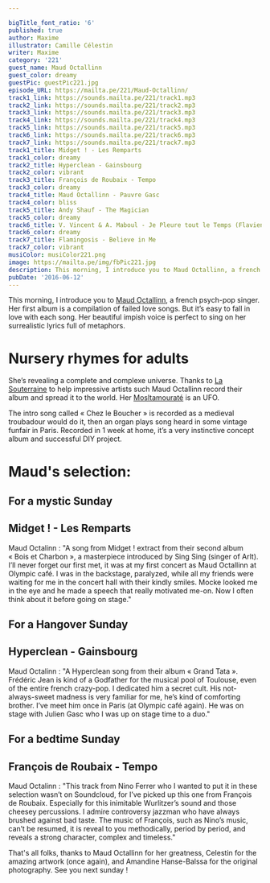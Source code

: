 ```yaml
---

bigTitle_font_ratio: '6'
published: true
author: Maxime
illustrator: Camille Célestin
writer: Maxime
category: '221'
guest_name: Maud Octallinn
guest_color: dreamy
guestPic: guestPic221.jpg
episode_URL: https://mailta.pe/221/Maud-Octallinn/
track1_link: https://sounds.mailta.pe/221/track1.mp3
track2_link: https://sounds.mailta.pe/221/track2.mp3
track3_link: https://sounds.mailta.pe/221/track3.mp3
track4_link: https://sounds.mailta.pe/221/track4.mp3
track5_link: https://sounds.mailta.pe/221/track5.mp3
track6_link: https://sounds.mailta.pe/221/track6.mp3
track7_link: https://sounds.mailta.pe/221/track7.mp3
track1_title: Midget ! - Les Remparts
track1_color: dreamy
track2_title: Hyperclean - Gainsbourg
track2_color: vibrant
track3_title: François de Roubaix - Tempo
track3_color: dreamy
track4_title: Maud Octallinn - Pauvre Gasc
track4_color: bliss
track5_title: Andy Shauf - The Magician
track5_color: dreamy
track6_title: V. Vincent & A. Maboul - Je Pleure tout le Temps (Flavien Berger Cover)
track6_color: dreamy
track7_title: Flamingosis - Believe in Me
track7_color: vibrant
musiColor: musiColor221.png
image: https://mailta.pe/img/fbPic221.jpg
description: This morning, I introduce you to Maud Octallinn, a french psych-pop singer.
pubDate: '2016-06-12'
---
```

 This morning, I introduce you to [Maud Octallinn](https://maudoctallinn.bandcamp.com/), a french psych-pop singer. Her first album is a compilation of failed love songs. But it’s easy to fall in love with each song. Her beautiful impish voice is perfect to sing on her surrealistic lyrics full of metaphors. 

# Nursery rhymes for adults

She’s revealing a complete and complexe universe. Thanks to [La Souterraine](http://souterraine.biz/) to help impressive artists such Maud Octallinn record their album and spread it to the world. Her [Mosltamouraté](https://maudoctallinn.bandcamp.com/album/mostlamourat-e) is an UFO.

The intro song called « Chez le Boucher » is recorded as a medieval troubadour would do it, then an organ plays song heard in some vintage funfair in Paris. Recorded in 1 week at home, it’s a very instinctive concept album and successful DIY project. 

# Maud's selection:

## For a  mystic Sunday

## Midget ! - Les Remparts

Maud Octalinn : "A song from Midget ! extract from their second album « Bois et Charbon », a masterpiece introduced by Sing Sing (singer of Arlt). I’ll never forget our first met, it was at my first concert as Maud Octallinn at Olympic café. I was in the backstage, paralyzed, while all my friends were waiting for me in the concert hall with their kindly smiles. Mocke looked me in the eye and he made a speech that really motivated me-on. Now I often think about it before going on stage."

## For a Hangover Sunday

## Hyperclean - Gainsbourg

Maud Octalinn :  "A Hyperclean song from their album « Grand Tata ». Frédéric Jean is kind of a Godfather for the musical pool of Toulouse, even of the entire french crazy-pop. I dedicated him a secret cult. His not-always-sweet madness is very familiar for me, he’s kind of comforting brother. I’ve meet him once in Paris (at Olympic café again). He was on stage with Julien Gasc who I was up on stage time to a duo."

## For a bedtime Sunday

## François de Roubaix - Tempo

Maud Octalinn : "This track from Nino Ferrer who I wanted to put it in these selection wasn’t on Soundcloud, for I’ve picked up this one from François de Roubaix. Especially for this inimitable Wurlitzer’s sound and those cheesey percussions. I admire controversy jazzman who have always brushed against bad taste. The music of François, such as Nino’s music, can’t be resumed, it is reveal to you methodically, period by period, and reveals a strong character, complex and timeless."


That's all folks, thanks to Maud Octallinn for her greatness, Celestin for the amazing artwork (once again), and Amandine Hanse-Balssa for the original photography. See you next sunday ! 
